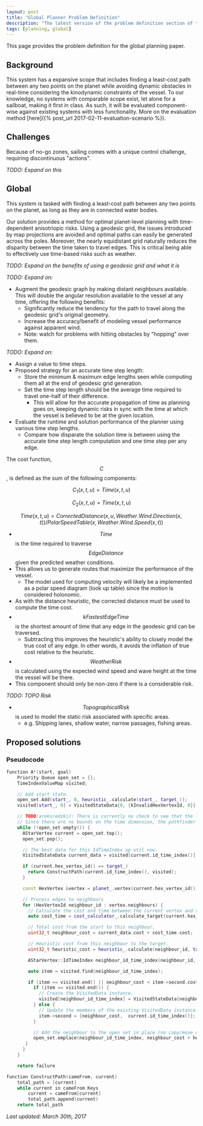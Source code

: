 ```yaml
---
layout: post
title: "Global Planner Problem Definition"
description: "The latest version of the problem definition section of the global planning paper."
tags: [planning, global]
---
```


This page provides the problem definition for the global planning paper.

## Background

This system has a expansive scope that includes finding a least-cost path between any two points on the planet while avoiding dynamic obstacles in real-time considering the kinodynamic constraints of the vessel. To our knowledge, no systems with comparable scope exist, let alone for a sailboat, making it first in class. As such, it will be evaluated component-wise against existing systems with less functionality. More on the evaluation method [here]({% post_url 2017-02-11-evaluation-scenario %}).


## Challenges
Because of no-go zones, sailing comes with a unique control challenge, requiring discontinuous "actions".

_TODO: Expand on this_

## Global
This system is tasked with finding a least-cost path between any two points on the planet, as long as they are in connected water bodies.

Our solution provides a method for optimal planet-level planning with time-dependent anisotriopic risks. Using a geodesic grid, the issues introduced by map projections are avoided and optimal paths can easily be generated across the poles.  Moreover, the nearly equidistant grid naturally reduces the disparity between the time taken to travel edges. This is critical being able to effectively use time-based risks such as weather.

_TODO: Expand on the benefits of using a geodesic grid and what it is_

_TODO: Expand on:_
- Augment the geodesic graph by making distant neighbours available. This will double the angular resolution available to the vessel at any time, offering the following benefits:
  - Significantly reduce the tendency for the path to travel along the geodesic grid's original geometry.
  - Increase the accuracy/benefit of modeling vessel performance against apparent wind.
  - Note: watch for problems with hitting obstacles by "hopping" over them.

_TODO: Expand on:_
- Assign a value to time steps.
- Proposed strategy for an accurate time step length:
  - Store the minimum & maximum edge lengths seen while computing them all at the end of geodesic grid generation.
  - Set the time step length should be the average time required to travel one-half of their difference.
    - This will allow for the accurate propagation of time as planning goes on, keeping dynamic risks in sync with the time at which the vessel is believed to be at the given location.
- Evaluate the runtime and solution performance of the planner using various time step lengths.
  - Compare how disparate the solution time is between using the accurate time step length computation and one time step per any edge.

The cost function, $$C$$, is defined as the sum of the following components:

$$C_1(x, t, u) = Time(x, t, u)$$

$$C_2(x, t, u) = Time(x, t, u)$$

$$Time(x, t, u) = CorrectedDistance(x, u, Weather.Wind.Direction(x, t)) / PolarSpeedTable(x, Weather.Wind.Speed(x, t))$$

- $$Time$$ is the time required to traverse $$EdgeDistance$$ given the predicted weather conditions.
- This allows us to generate routes that maximize the performance of the vessel.
  - The model used for computing velocity will likely be a implemented as a polar speed diagram (look up table) since the motion is considered holonomic.
- As with the distance heuristic, the corrected distance must be used to compute the time cost.
- $$kFastestEdgeTime$$ is the shortest amount of time that any edge in the geodesic grid can be traversed.
  - Subtracting this improves the heuristic's ability to closely model the true cost of any edge. In other words, it avoids the inflation of true cost relative to the heuristic.
- $$WeatherRisk$$ is calculated using the expected wind speed and wave height at the time the vessel will be there.
- This component should only be non-zero if there is a considerable risk.

_TODO: TOPO Risk_
- $$TopographicalRisk$$ is used to model the static risk associated with specific areas.
  - e.g. Shipping lanes, shallow water, narrow passages, fishing areas.


## Proposed solutions

### Pseudocode

```cpp
function A*(start, goal)
    Priority Queue open_set = {};
    TimeIndexValueMap visited;

    // Add start state.
    open_set.Add(start_, 0, heuristic_.calculate(start_, target_));
    visited[start_, 0] = VisitedStateData{0, {kInvalidHexVertexId, 0}};

    // TODO(areksredzki): There is currently no check to see that the location is at all reachable.
    // Since there are no bounds on the time dimension, the pathfinder will run forever.
    while (!open_set.empty()) {
      AStarVertex current = open_set.top();
      open_set.pop();

      // The best data for this IdTimeIndex up util now.
      VisitedStateData current_data = visited[current.id_time_index()];

      if (current.hex_vertex_id() == target_)
        return ConstructPath(current.id_time_index(), visited);
      }

      const HexVertex &vertex = planet_.vertex(current.hex_vertex_id());

      // Process edges to neighbours
      for (HexVertexId neighbour_id : vertex.neighbours) {
        // Calculate the cost and time between the current vertex and this neighbour.
        auto cost_time = cost_calculator_.calculate_target(current.hex_vertex_id(), neighbour_id, current.time());

        // Total cost from the start to this neighbour.
        uint32_t neighbour_cost = current_data.cost + cost_time.cost;

        // Heuristic cost from this neighbour to the target.
        uint32_t heuristic_cost = heuristic_.calculate(neighbour_id, target_);

        AStarVertex::IdTimeIndex neighbour_id_time_index(neighbour_id, cost_time.time);

        auto item = visited.find(neighbour_id_time_index);

        if (item == visited.end() || neighbour_cost < item->second.cost) {
          if (item == visited.end()) {
            // Create the VisitedData instance.
            visited[neighbour_id_time_index] = VisitedStateData{neighbour_cost,  current.id_time_index()};
          } else {
            // Update the members of the existing VisitedData instance.
            item->second = {neighbour_cost,  current.id_time_index()};
          }

          // Add the neighbour to the open set in place (no copy/move operations apart from shuffling the priority_queue).
          open_set.emplace(neighbour_id_time_index, neighbour_cost + heuristic_cost);
       }
      }
    }

    return failure

function ConstructPath(cameFrom, current)
    total_path = [current]
    while current in cameFrom.Keys
        current = cameFrom[current]
        total_path.append(current)
    return total_path
```

_Last updated: March 30th, 2017_
